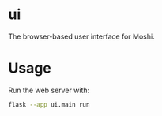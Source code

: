 # ui
The browser-based user interface for Moshi.

# Usage
Run the web server with:
```sh
flask --app ui.main run
```
